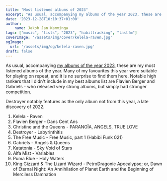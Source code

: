 ```yaml
---
title: "Most listened albums of 2023"
excerpt: "As usual, accompanying my albums of the year 2023, these are my most listened albums of the year."
date: '2023-12-28T10:10:37+01:00'
author:
    name: Jakob Jan Kamminga
tags: ["music", "lists", "2023", "habittracking", "lastfm"]
coverImage: '/assets/img/cover/kelela-raven.jpg'
ogImage:
  url: '/assets/img/og/kelela-raven.jpg'
draft: false
---
```


As usual, accompanying [my albums of the year 2023](../posts/AOTY2023/), these are my most listened albums of the year. Many of my favourites this year were suitable for playing on repeat, and it is no surprise to find them here. Notable high rankers that I didn't include in my best albums list are Flavien Berger and Gabriels - who released very strong albums, but simply had stronger competition.

Destroyer notably features as the only album not from this year, a late discovery of 2022.

1. Kelela - Raven
2. Flavien Berger - Dans Cent Ans
3. Christine and the Queens - PARANOÏA, ANGELS, TRUE LOVE
4. Destroyer - Labyrinthitis
5. The Free Music - Free Music, part 1 (Habibi Funk 021)
6. Gabriels - Angels & Queens
7. Katatonia - Sky Void of Stars
8. Alfa Mist - Variables
9. Puma Blue - Holy Waters
10. King Gizzard & The Lizard Wizard - PetroDragonic Apocalypse; or, Dawn of Eternal Night: An Annihilation of Planet Earth and the Beginning of Merciless Damnation

